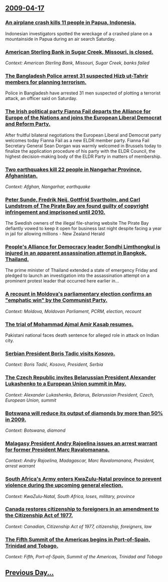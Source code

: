 ## [2009-04-17](/news/2009/04/17/index.md)

### [ An airplane crash kills 11 people in Papua, Indonesia. ](/news/2009/04/17/an-airplane-crash-kills-11-people-in-papua-indonesia.md)
Indonesian investigators spotted the wreckage of a crashed plane on a mountainside in Papua during an air search Saturday.

### [ American Sterling Bank in Sugar Creek, Missouri, is closed. ](/news/2009/04/17/american-sterling-bank-in-sugar-creek-missouri-is-closed.md)
_Context: American Sterling Bank, Missouri, Sugar Creek, banks failed_

### [ The Bangladesh Police arrest 31 suspected Hizb ut-Tahrir members for planning terrorism. ](/news/2009/04/17/the-bangladesh-police-arrest-31-suspected-hizb-ut-tahrir-members-for-planning-terrorism.md)
Police in Bangladesh have arrested 31 men suspected of plotting a terrorist attack, an officer said on Saturday.

### [ The Irish political party Fianna Fail departs the Alliance for Europe of the Nations and joins the European Liberal Democrat and Reform Party. ](/news/2009/04/17/the-irish-political-party-fianna-fa-il-departs-the-alliance-for-europe-of-the-nations-and-joins-the-european-liberal-democrat-and-reform-pa.md)
After fruitful bilateral negotiations the European Liberal and Democrat party welcomes today Fianna Fàil as a new ELDR member party. Fianna Fail Secretary General Sean Dorgan was warmly welcomed in Brussels today to finalize the application procedure of his party with the ELDR Council, the highest decision-making body of the ELDR Party in matters of membership.

### [ Two earthquakes kill 22 people in Nangarhar Province, Afghanistan. ](/news/2009/04/17/two-earthquakes-kill-22-people-in-nangarhar-province-afghanistan.md)
_Context: Afghan, Nangarhar, earthquake_

### [ Peter Sunde, Fredrik Neij, Gottfrid Svartholm, and Carl Lundstrom of The Pirate Bay are found guilty of copyright infringement and imprisoned until 2010. ](/news/2009/04/17/peter-sunde-fredrik-neij-gottfrid-svartholm-and-carl-lundstrapm-of-the-pirate-bay-are-found-guilty-of-copyright-infringement-and-impriso.md)
The Swedish owners of the illegal file&#45;sharing website The Pirate Bay defiantly vowed to keep it open for business last night despite facing a year in jail for allowing millions - New Zealand Herald

### [ People's Alliance for Democracy leader Sondhi Limthongkul is injured in an apparent assassination attempt in Bangkok, Thailand. ](/news/2009/04/17/people-s-alliance-for-democracy-leader-sondhi-limthongkul-is-injured-in-an-apparent-assassination-attempt-in-bangkok-thailand.md)
The prime minister of Thailand extended a state of emergency Friday and pledged to launch an investigation into the assassination attempt on a prominent protest leader that occurred here earlier in...

### [ A recount in Moldova's parliamentary election confirms an "emphatic win" by the Communist Party. ](/news/2009/04/17/a-recount-in-moldova-s-parliamentary-election-confirms-an-emphatic-win-by-the-communist-party.md)
_Context: Moldova, Moldovan Parliament, PCRM, election, recount_

### [ The trial of Mohammad Ajmal Amir Kasab resumes. ](/news/2009/04/17/the-trial-of-mohammad-ajmal-amir-kasab-resumes.md)
Pakistani national faces death sentence for alleged role in attack on Indian city.

### [ Serbian President Boris Tadic visits Kosovo. ](/news/2009/04/17/serbian-president-boris-tadia-visits-kosovo.md)
_Context: Boris Tadić, Kosovo, President, Serbia_

### [ The Czech Republic invites Belarussian President Alexander Lukashenko to a European Union summit in May. ](/news/2009/04/17/the-czech-republic-invites-belarussian-president-alexander-lukashenko-to-a-european-union-summit-in-may.md)
_Context: Alexander Lukashenko, Belarus, Belarussian President, Czech, European Union, summit_

### [ Botswana will reduce its output of diamonds by more than 50% in 2009. ](/news/2009/04/17/botswana-will-reduce-its-output-of-diamonds-by-more-than-50-in-2009.md)
_Context: Botswana, diamond_

### [ Malagasy President Andry Rajoelina issues an arrest warrant for former President Marc Ravalomanana. ](/news/2009/04/17/malagasy-president-andry-rajoelina-issues-an-arrest-warrant-for-former-president-marc-ravalomanana.md)
_Context: Andry Rajoelina, Madagascar, Marc Ravalomanana, President, arrest warrant_

### [ South Africa's Army enters KwaZulu-Natal province to prevent violence during the upcoming general election. ](/news/2009/04/17/south-africa-s-army-enters-kwazulu-natal-province-to-prevent-violence-during-the-upcoming-general-election.md)
_Context: KwaZulu-Natal, South Africa, loses, military, province_

### [ Canada restores citizenship to foreigners in an amendment to the Citizenship Act of 1977. ](/news/2009/04/17/canada-restores-citizenship-to-foreigners-in-an-amendment-to-the-citizenship-act-of-1977.md)
_Context: Canadian, Citizenship Act of 1977, citizenship, foreigners, law_

### [ The Fifth Summit of the Americas begins in Port-of-Spain, Trinidad and Tobago. ](/news/2009/04/17/the-fifth-summit-of-the-americas-begins-in-port-of-spain-trinidad-and-tobago.md)
_Context: Fifth, Port-of-Spain, Summit of the Americas, Trinidad and Tobago_

## [Previous Day...](/news/2009/04/16/index.md)

